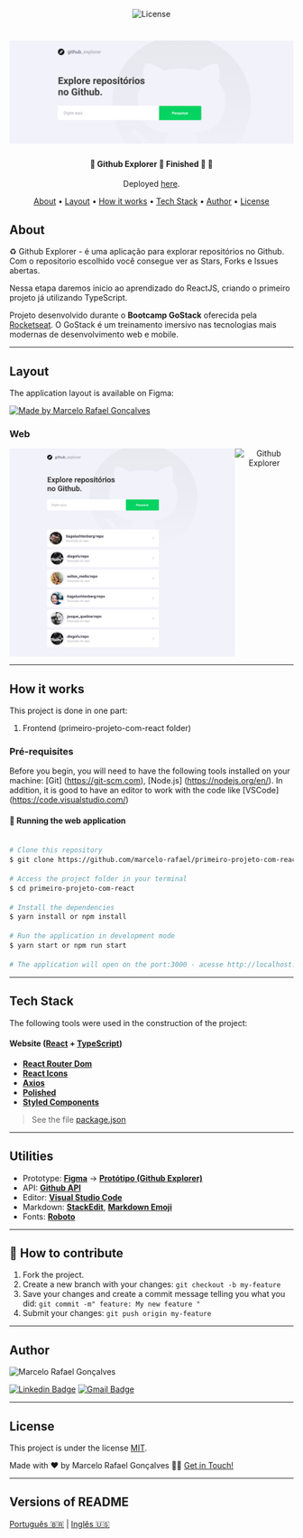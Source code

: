 

<p align="center">
    
   <img alt="License" src="https://img.shields.io/badge/license-MIT-brightgreen">
   
</p>

<h1 align="center">
    <img alt="Github Explorer" title="#Github_Explorer" src="./src/assets/banner.png" />
</h1>

<h4 align="center"> 
	🚧  Github Explorer 🚀 Finished 🚀 🚧
</h4>
<p align="center">Deployed <a href="https://primeiro-projeto-com-react.netlify.app/">here</a>.</p>

<p align="center">
 <a href="#about">About</a> •
 <a href="#layout">Layout</a> • 
 <a href="#how-it-works">How it works</a> • 
 <a href="#tech-stack">Tech Stack</a> • 
 <a href="#author">Author</a> • 
 <a href="#user-content-license">License</a>
</p>


## About

♻️ Github Explorer - é uma aplicação para explorar repositórios no Github. Com o repositorio escolhido você consegue ver as Stars, Forks e Issues abertas.

Nessa etapa daremos inicio ao aprendizado do ReactJS, criando o primeiro projeto já utilizando TypeScript.

Projeto desenvolvido durante o **Bootcamp GoStack** oferecida pela [Rocketseat](https://blog.rocketseat.com.br/).
O GoStack é um treinamento imersivo nas tecnologias mais modernas de desenvolvimento web e mobile.

---

## Layout

The application layout is available on Figma:

<a href="https://www.figma.com/file/HOCmxfrElzLpI75LdzFLia/Github-Explorer?node-id=0%3A1">
  <img alt="Made by Marcelo Rafael Gonçalves" src="https://img.shields.io/badge/Acessar%20Layout%20-Figma-%2304D361">
</a>

### Web

<p align="center" style="display: flex; align-items: flex-start; justify-content: center;">
  <img alt="Github Explorer" title="#Github_Explorer" src="./src/assets/Home.svg" width="400px">

  <img alt="Github Explorer" title="#Github_Explorer" src="./src/assets/User.svg" width="400px">
</p>

---

## How it works

This project is done in one part:

1. Frontend (primeiro-projeto-com-react folder)

### Pré-requisites

Before you begin, you will need to have the following tools installed on your machine:
[Git] (https://git-scm.com), [Node.js] (https://nodejs.org/en/).
In addition, it is good to have an editor to work with the code like [VSCode] (https://code.visualstudio.com/)

#### 🧭 Running the web application

```bash

# Clone this repository
$ git clone https://github.com/marcelo-rafael/primeiro-projeto-com-react/

# Access the project folder in your terminal
$ cd primeiro-projeto-com-react

# Install the dependencies
$ yarn install or npm install

# Run the application in development mode
$ yarn start or npm run start

# The application will open on the port:3000 - acesse http://localhost:3000

```

---

## Tech Stack

The following tools were used in the construction of the project:

#### **Website**  ([React](https://reactjs.org/)  +  [TypeScript](https://www.typescriptlang.org/))

-   **[React Router Dom](https://github.com/ReactTraining/react-router/tree/master/packages/react-router-dom)**
-   **[React Icons](https://react-icons.github.io/react-icons/)**
-   **[Axios](https://github.com/axios/axios)**
-   **[Polished](https://github.com/styled-components/polished)**
-   **[Styled Components](https://github.com/styled-components/styled-components)**

> See the file  [package.json](https://github.com/marcelo-rafael/primeiro-projeto-com-react/blob/master/package.json)

---

## Utilities

-   Prototype:  **[Figma](https://www.figma.com/)**  →  **[Protótipo (Github Explorer)](https://www.figma.com/file/HOCmxfrElzLpI75LdzFLia/Github-Explorer?node-id=0%3A1)**
-   API:  **[Github API](https://developer.github.com/v3/users/)**
-   Editor:  **[Visual Studio Code](https://code.visualstudio.com/)**
-   Markdown:  **[StackEdit](https://stackedit.io/)**,  **[Markdown Emoji](https://gist.github.com/rxaviers/7360908)**
-   Fonts: **[Roboto](https://fonts.google.com/specimen/Roboto)**

---

## 💪 How to contribute

1. Fork the project.
2. Create a new branch with your changes: `git checkout -b my-feature`
3. Save your changes and create a commit message telling you what you did: `git commit -m" feature: My new feature "`
4. Submit your changes: `git push origin my-feature`

---

## Author

<img  border-radius="50px" src="https://avatars0.githubusercontent.com/u/29902777?s=460&u=61d43667f33a45eb000a2af216e4abeb2d4a6717&v=4" width="100px" alt="Marcelo Rafael Gonçalves"/>

[![Linkedin Badge](https://img.shields.io/badge/-Marcelo-blue?style=flat-square&logo=Linkedin&logoColor=white&link=https://www.linkedin.com/in/marcelo-rafael-gonçalves/)](https://www.linkedin.com/in/marcelo-rafael-gonçalves/) 
[![Gmail Badge](https://img.shields.io/badge/-marcelo.rafael.goncalves@gmail.com-c14438?style=flat-square&logo=Gmail&logoColor=white&link=mailto:marcelo.rafael.goncalves@gmail.com)](mailto:marcelo.rafael.goncalves@gmail.com)

---

## License

This project is under the license [MIT](./LICENSE).


Made with ❤️ by Marcelo Rafael Gonçalves 👋🏽 [Get in Touch!](https://www.linkedin.com/in/marcelo-rafael-gonçalves/)

---

##  Versions of README

[Português 🇧🇷](./README.md)  |  [Inglês 🇺🇸](./README-en.md)
